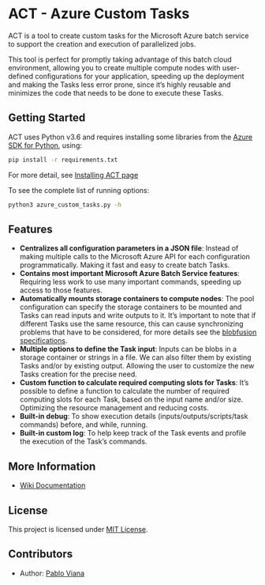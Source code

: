 # ACT - Azure Custom Tasks


ACT is a tool to create custom tasks for the Microsoft Azure batch service to support the creation and execution of parallelized jobs.

This tool is perfect for promptly taking advantage of this batch cloud environment, allowing you to create multiple compute nodes with user-defined configurations for your application, speeding up the deployment and making the Tasks less error prone, since it’s highly reusable and minimizes the code that needs to be done to execute these Tasks.


## Getting Started

ACT uses Python v3.6 and requires installing some libraries from the [Azure SDK for Python](https://github.com/Azure/azure-sdk-for-python), using:

```bash
pip install -r requirements.txt
```

For more detail, see [Installing ACT page](https://github.com/MeirellesLab/AzureCustomTasks/tree/main/wiki/home.md#installation)

To see the complete list of running options:

```bash
python3 azure_custom_tasks.py -h
```

## Features

* **Centralizes all configuration parameters in a JSON file**: Instead of making multiple calls to the Microsoft Azure API for each configuration programmatically. Making it fast and easy to create batch Tasks.
* **Contains most important Microsoft Azure Batch Service features**: Requiring less work to use many important commands, speeding up access to those features.
* **Automatically mounts storage containers to compute nodes**: The pool configuration can specify the storage containers to be mounted and Tasks can read inputs and write outputs to it. It’s important to note that if different Tasks use the same resource, this can cause synchronizing problems that have to be considered, for more details see the [blobfusion specifications](https://github.com/Azure/azure-storage-fuse/).
* **Multiple options to define the Task input**: Inputs can be blobs in a storage container or strings in a file. We can also filter them by existing Tasks and/or by existing output. Allowing the user to customize the new Tasks creation for the precise need.
* **Custom function to calculate required computing slots for Tasks**: It’s possible to define a function to calculate the number of required computing slots for each Task, based on the input name and/or size. Optimizing the resource management and reducing costs.
* **Built-in debug**: To show execution details (inputs/outputs/scripts/task commands) before, and while, running.
* **Built-in custom log**: To help keep track of the Task events and profile the execution of the Task’s commands.


## More Information

* [Wiki Documentation](https://github.com/MeirellesLab/AzureCustomTasks/blob/main/wiki/home.md)


## License

This project is licensed under [MIT License](https://github.com/MeirellesLab/AzureCustomTasks/blob/main/LICENSE).


## Contributors

* Author: [Pablo Viana](http://lattes.cnpq.br/5021260983307628)

